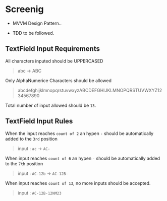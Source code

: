 # Screenig

- MVVM Design Pattern..

- TDD to be followed.

## TextField Input Requirements

All characters inputed should be UPPERCASED   
> abc -> ABC

Only AlphaNumerice Characters should be allowed
> abcdefghijklmnopqrstuvwxyzABCDEFGHIJKLMNOPQRSTUVWXYZ1234567890

Total number of input allowed should be `13`.

## TextField Input Rules

When the input reaches `count of 2` an hypen `-` should be automatically added to the `3rd` position
> input : `ac` -> `AC-`

When input reaches `count of 6` an hypen `-` should be automatically added to the `7th` position
> input : `AC-12b` -> `AC-12B-`

When input reaches `count of 13`, no more inputs should be accepted.
> input : `AC-12B-12NM23`
